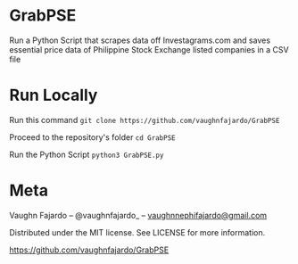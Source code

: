 # GrabPSE

Run a Python Script that scrapes data off Investagrams.com and saves essential price data of Philippine Stock Exchange listed companies in a CSV file

# Run Locally
Run this command `git clone https://github.com/vaughnfajardo/GrabPSE`

Proceed to the repository's folder `cd GrabPSE`

Run the Python Script `python3 GrabPSE.py`

# Meta
Vaughn Fajardo – @vaughnfajardo_ – vaughnnephifajardo@gmail.com

Distributed under the MIT license. See LICENSE for more information.

https://github.com/vaughnfajardo/GrabPSE




